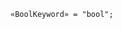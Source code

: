 <!-- This file is generated automatically by infrastructure scripts. Please don't edit by hand. -->

```{ .ebnf .slang-ebnf #BoolKeyword }
«BoolKeyword» = "bool";
```
